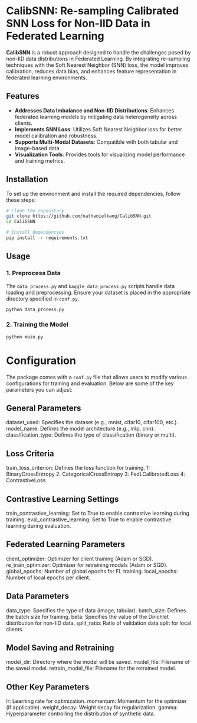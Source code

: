 # CalibSNN: Re-sampling Calibrated SNN Loss for Non-IID Data in Federated Learning

**CalibSNN** is a robust approach designed to handle the challenges posed by non-IID data distributions in Federated Learning. By integrating re-sampling techniques with the Soft Nearest Neighbor (SNN) loss, the model improves calibration, reduces data bias, and enhances feature representation in federated learning environments.

## Features
- **Addresses Data Imbalance and Non-IID Distributions**: Enhances federated learning models by mitigating data heterogeneity across clients.
- **Implements SNN Loss**: Utilizes Soft Nearest Neighbor loss for better model calibration and robustness.
- **Supports Multi-Modal Datasets**: Compatible with both tabular and image-based data.
- **Visualization Tools**: Provides tools for visualizing model performance and training metrics.



## Installation

To set up the environment and install the required dependencies, follow these steps:

```bash
# Clone the repository
git clone https://github.com/nathanielkang/CalibSNN.git
cd CalibSNN

# Install dependencies
pip install -r requirements.txt
``` 

## Usage

### 1. Preprocess Data

The `data_process.py` and `kaggle_data_process.py` scripts handle data loading and preprocessing. Ensure your dataset is placed in the appropriate directory specified in `conf.py`.

```bash
python data_process.py
```

### 2. Training the Model

```bash
python main.py
```


# Configuration

The package comes with a `conf.py` file that allows users to modify various configurations for training and evaluation. Below are some of the key parameters you can adjust:

## General Parameters
dataset_used: Specifies the dataset (e.g., mnist, cifar10, cifar100, etc.).
model_name: Defines the model architecture (e.g., mlp, cnn).
classification_type: Defines the type of classification (binary or multi).

## Loss Criteria
train_loss_criterion: Defines the loss function for training.
  1: BinaryCrossEntropy
  2: CategoricalCrossEntropy
  3: FedLCalibratedLoss
  4: ContrastiveLoss

## Contrastive Learning Settings
train_contrastive_learning: Set to True to enable contrastive learning during training.
eval_contrastive_learning: Set to True to enable contrastive learning during evaluation.

## Federated Learning Parameters
client_optimizer: Optimizer for client training (Adam or SGD).
re_train_optimizer: Optimizer for retraining models (Adam or SGD).
global_epochs: Number of global epochs for FL training.
local_epochs: Number of local epochs per client.

## Data Parameters
data_type: Specifies the type of data (image, tabular).
batch_size: Defines the batch size for training.
beta: Specifies the value of the Dirichlet distribution for non-IID data.
split_ratio: Ratio of validation data split for local clients.


## Model Saving and Retraining
model_dir: Directory where the model will be saved.
model_file: Filename of the saved model.
retrain_model_file: Filename for the retrained model.

## Other Key Parameters
lr: Learning rate for optimization.
momentum: Momentum for the optimizer (if applicable).
weight_decay: Weight decay for regularization.
gamma: Hyperparameter controlling the distribution of synthetic data.












